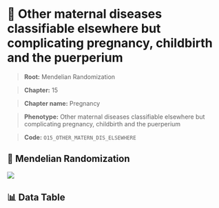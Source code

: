 # 🧪 Other maternal diseases classifiable elsewhere but complicating pregnancy, childbirth and the puerperium

> **Root:** Mendelian Randomization

> **Chapter:** 15  

> **Chapter name:** Pregnancy

> **Phenotype:** Other maternal diseases classifiable elsewhere but complicating pregnancy, childbirth and the puerperium  

> **Code:** `O15_OTHER_MATERN_DIS_ELSEWHERE`

## 🧬 Mendelian Randomization  

<img src="/MR/Figures/Forward/O15_OTHER_MATERN_DIS_ELSEWHERE.png"/>

## 📊 Data Table

<CsvTableMRF src="/public/MR/Data/Forward/O15_OTHER_MATERN_DIS_ELSEWHERE.csv"/>
